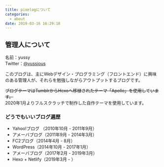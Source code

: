```yaml
---
title: pixelogについて
categories:
  - about
date: 2019-03-16 16:29:18
---
```


## 管理人について

名前：yussy  
Twitter：[@yussious](https://twitter.com/yussious)

このブログは、主にWebデザイン・プログラミング（フロントエンド）に興味のある管理人が、それらを勉強しながらアウトプットするブログです。

~~ブログテーマはTumblrからHexoへ移植されたテーマ「Apollo」を使用しています。~~  
2020年1月よりフルスクラッチで制作した自作テーマを使用しています。

### どうでもいいブログ遍歴

- Yahoo!ブログ （2010年10月 - 2011年9月）
- アメーバブログ（2011年9月 - 2014年3月）
- FC2ブログ（2014年4月 - 8月）
- WordPress（2014年10月 - 2017年1月）
- アメーバブログ（2017年2月 - 2019年3月）
- Hexo + Netlify（2019年3月 - ）
